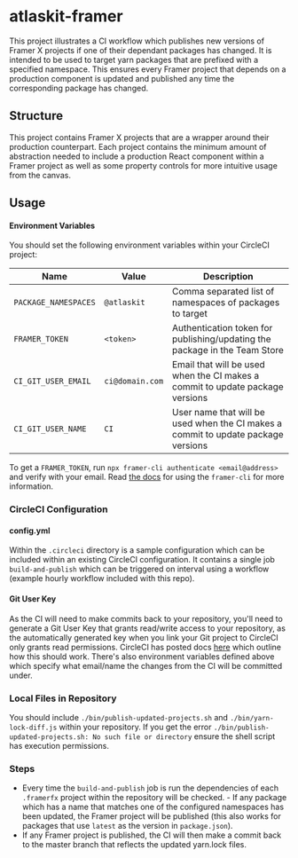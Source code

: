 # atlaskit-framer

This project illustrates a CI workflow which publishes new versions of Framer X projects if one of their dependant packages has changed. It is intended to be used to target yarn packages that are prefixed with a specified namespace. This ensures every Framer project that depends on a production component is updated and published any time the corresponding package has changed.

## Structure

This project contains Framer X projects that are a wrapper around their production counterpart. Each project contains the minimum amount of abstraction needed to include a production React component within a Framer project as well as some property controls for more intuitive usage from the canvas.

## Usage

#### Environment Variables

You should set the following environment variables within your CircleCI project:

| Name                 | Value             | Description                                                                       |
| -------------------- | ----------------- | --------------------------------------------------------------------------------- |
| `PACKAGE_NAMESPACES` | `@atlaskit`       | Comma separated list of namespaces of packages to target                          |
| `FRAMER_TOKEN`       | `<token>`         | Authentication token for publishing/updating the package in the Team Store        |
| `CI_GIT_USER_EMAIL`  | `ci@domain.com`   | Email that will be used when the CI makes a commit to update package versions     |
| `CI_GIT_USER_NAME`   | `CI`              | User name that will be used when the CI makes a commit to update package versions |

To get a `FRAMER_TOKEN`, run `npx framer-cli authenticate <email@address>` and verify with your email. Read [the docs](https://www.npmjs.com/package/framer-cli) for using the `framer-cli` for more information.

### CircleCI Configuration
#### config.yml
Within the `.circleci` directory is a sample configuration which can be included within an existing CircleCI configuration. It contains a single job `build-and-publish` which can be triggered on interval using a workflow (example hourly workflow included with this repo).

#### Git User Key
As the CI will need to make commits back to your repository, you'll need to generate a Git User Key that grants read/write access to your repository, as the automatically generated key when you link your Git project to CircleCI only grants read permissions. CircleCI has posted docs [here](https://circleci.com/docs/2.0/gh-bb-integration/#creating-a-github-user-key) which outline how this should work. There's also environment variables defined above which specify what email/name the changes from the CI will be committed under.

### Local Files in Repository

You should include `./bin/publish-updated-projects.sh` and `./bin/yarn-lock-diff.js` within your repository. If you get the error `./bin/publish-updated-projects.sh: No such file or directory` ensure the shell script has execution permissions.

### Steps
- Every time the `build-and-publish` job is run the dependencies of each `.framerfx` project within the repository will be checked. - If any package which has a name that matches one of the configured namespaces has been updated, the Framer project will be published (this also works for packages that use `latest` as the version in `package.json`).
- If any Framer project is published, the CI will then make a commit back to the master branch that reflects the updated yarn.lock files.
